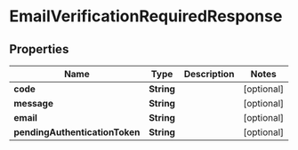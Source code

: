 

# EmailVerificationRequiredResponse


## Properties

| Name | Type | Description | Notes |
|------------ | ------------- | ------------- | -------------|
|**code** | **String** |  |  [optional] |
|**message** | **String** |  |  [optional] |
|**email** | **String** |  |  [optional] |
|**pendingAuthenticationToken** | **String** |  |  [optional] |



